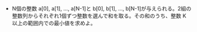 - N個の整数 a[0], a[1], ..., a[N-1]と b[0], b[1], ..., b[N-1]が与えられる。2組の整数列からそれぞれ1個ずつ整数を選んで和を取る。その和のうち、整数 K 以上の範囲内での最小値を求めよ。